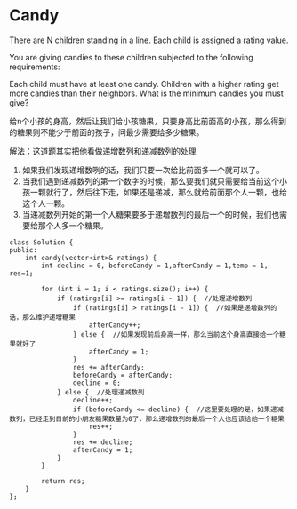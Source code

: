 Candy
====
There are N children standing in a line. Each child is assigned a rating value.

You are giving candies to these children subjected to the following requirements:

Each child must have at least one candy.
Children with a higher rating get more candies than their neighbors.
What is the minimum candies you must give?

给n个小孩的身高，然后让我们给小孩糖果，只要身高比前面高的小孩，那么得到的糖果则不能少于前面的孩子，问最少需要给多少糖果。

解法：这道题其实把他看做递增数列和递减数列的处理
1. 如果我们发现递增数咧的话，我们只要一次给比前面多一个就可以了。
1. 当我们遇到递减数列的第一个数字的时候，那么要我们就只需要给当前这个小孩一颗就行了，然后往下走，如果还是递减，那么就给前面那个人一颗，也给这个人一颗。
1. 当递减数列开始的第一个人糖果要多于递增数列的最后一个的时候，我们也需要给那个人多一个糖果。


```
class Solution {
public:
    int candy(vector<int>& ratings) {
        int decline = 0, beforeCandy = 1,afterCandy = 1,temp = 1, res=1;

        for (int i = 1; i < ratings.size(); i++) {
            if (ratings[i] >= ratings[i - 1]) {  //处理递增数列
                if (ratings[i] > ratings[i - 1]) {  //如果是递增数列的话，那么维护递增糖果
                    afterCandy++;
                } else {  //如果发现前后身高一样，那么当前这个身高直接给一个糖果就好了
                    afterCandy = 1;
                }
                res += afterCandy;
                beforeCandy = afterCandy;
                decline = 0;
            } else {  //处理递减数列
                decline++;
                if (beforeCandy <= decline) {  //这里要处理的是，如果递减数列，已经走到目前的小朋友糖果数量为0了，那么递增数列的最后一个人也应该给他一个糖果
                    res++;
                }
                res += decline;
                afterCandy = 1;
            }
        }

        return res;
    }
};
```
